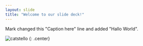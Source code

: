 ```yaml
---
layout: slide
title: "Welcome to our slide deck!"
---
```


Mark changed this "Caption here" line and added "Hallo World".

![catstello](https://octodex.github.com/images/catstello.png)
{: .center}
